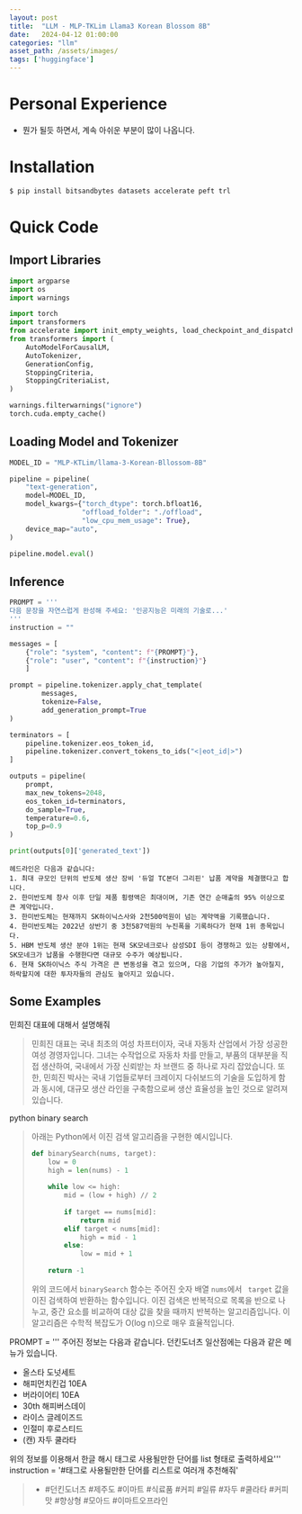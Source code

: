 ```yaml
---
layout: post
title:  "LLM - MLP-TKLim Llama3 Korean Blossom 8B"
date:   2024-04-12 01:00:00
categories: "llm"
asset_path: /assets/images/
tags: ['huggingface']
---
```



# Personal Experience

- 뭔가 될듯 하면서, 계속 아쉬운 부분이 많이 나옵니다.

# Installation

```bash
$ pip install bitsandbytes datasets accelerate peft trl
```

# Quick Code

## Import Libraries

```python
import argparse
import os
import warnings

import torch
import transformers
from accelerate import init_empty_weights, load_checkpoint_and_dispatch
from transformers import (
    AutoModelForCausalLM,
    AutoTokenizer,
    GenerationConfig,
    StoppingCriteria,
    StoppingCriteriaList,
)

warnings.filterwarnings("ignore")
torch.cuda.empty_cache()
```


## Loading Model and Tokenizer



```python
MODEL_ID = "MLP-KTLim/llama-3-Korean-Bllossom-8B"

pipeline = pipeline(
    "text-generation",
    model=MODEL_ID,
    model_kwargs={"torch_dtype": torch.bfloat16, 
                  "offload_folder": "./offload", 
                  "low_cpu_mem_usage": True},
    device_map="auto",
)

pipeline.model.eval()
```


## Inference 


```python
PROMPT = '''
다음 문장을 자연스럽게 완성해 주세요: '인공지능은 미래의 기술로...'
'''
instruction = ""

messages = [
    {"role": "system", "content": f"{PROMPT}"},
    {"role": "user", "content": f"{instruction}"}
    ]

prompt = pipeline.tokenizer.apply_chat_template(
        messages, 
        tokenize=False, 
        add_generation_prompt=True
)

terminators = [
    pipeline.tokenizer.eos_token_id,
    pipeline.tokenizer.convert_tokens_to_ids("<|eot_id|>")
]

outputs = pipeline(
    prompt,
    max_new_tokens=2048,
    eos_token_id=terminators,
    do_sample=True,
    temperature=0.6,
    top_p=0.9
)

print(outputs[0]['generated_text'])
```


```text
헤드라인은 다음과 같습니다:
1. 최대 규모인 단위의 반도체 생산 장비 '듀얼 TC본더 그리핀' 납품 계약을 체결했다고 합니다.
2. 한미반도체 창사 이후 단일 제품 횡령액은 최대이며, 기존 연간 순매출의 95% 이상으로 큰 계약입니다.
3. 한미반도체는 현재까지 SK하이닉스사와 2천500억원이 넘는 계약액을 기록했습니다.
4. 한미반도체는 2022년 상반기 중 3천587억원의 누진폭을 기록하다가 현재 1위 종목입니다.
5. HBM 반도체 생산 분야 1위는 현재 SK모네크로나 삼성SDI 등이 경쟁하고 있는 상황에서, SK모네크가 납품을 수행한다면 대규모 수주가 예상됩니다.
6. 현재 SK하이닉스 주식 가격은 큰 변동성을 겪고 있으며, 다음 기업의 주가가 높아질지, 하락할지에 대한 투자자들의 관심도 높아지고 있습니다.
```

## Some Examples 


민희진 대표에 대해서 설명해줘

> 민희진 대표는 국내 최초의 여성 차프터이자, 국내 자동차 산업에서 가장 성공한 여성 경영자입니다. 그녀는 수작업으로 자동차 차를 만들고, 부품의 대부분을 직접 생산하여, 국내에서 가장 신뢰받는 차 브랜드 중 하나로 자리 잡았습니다. 또한, 민희진 박사는 국내 기업들로부터 크레이지 다쉬보드의 기술을 도입하게 함과 동시에, 대규모 생산 라인을 구축함으로써 생산 효율성을 높인 것으로 알려져 있습니다.


python binary search

> 아래는 Python에서 이진 검색 알고리즘을 구현한 예시입니다.
>
> ```python
> def binarySearch(nums, target):
>     low = 0
>     high = len(nums) - 1
>     
>     while low <= high:
>         mid = (low + high) // 2
>          
>         if target == nums[mid]:
>             return mid
>         elif target < nums[mid]:
>             high = mid - 1
>         else:
>             low = mid + 1
>     
>     return -1
> ```
>
> 위의 코드에서 `binarySearch` 함수는 주어진 숫자 배열 `nums`에서 ` target` 값을 이진 검색하여 반환하는 함수입니다. 이진 검색은 반복적으로 목록을 반으로 나누고, 중간 요소를 비교하여 대상 값을 찾을 때까지 반복하는 알고리즘입니다. 이 알고리즘은 수학적 복잡도가 O(log n)으로 매우 효율적입니다.


PROMPT = '''
주어진 정보는 다음과 같습니다.
던킨도너츠 일산점에는 다음과 같은 메뉴가 있습니다. 
 - 올스타 도넛세트
 - 해피먼치킨겁 10EA
 - 버라이어티 10EA
 - 30th 해피버스데이
 - 라이스 글레이즈드
 - 인절미 후로스티드
 - (캔) 자두 쿨라타

위의 정보를 이용해서 한글 해시 태그로 사용될만한 단어를 list 형태로 출력하세요'''<br>
instruction = '#태그로 사용될만한 단어를 리스트로 여러개 추천해줘'

> - #던킨도너츠 #제주도 #이마트 #식료품 #커피 #일류 #자두 #쿨라타 #커피맛 #향상형 #모아드 #이마트오프라인